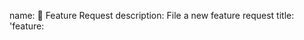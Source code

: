 name: 🚀 Feature Request
description: File a new feature request
title: 'feature: <title>'
labels: [enhancement]
body:
  - type: markdown
    attributes:
      value: ':stop_sign: _If you want to talk about your feature request first, please visit the [ideas discussions](https://github.com/Draegerwerk/sdc11073/discussions/categories/ideas)._'
  - type: checkboxes
    attributes:
      label: 'Is there an existing issue for this?'
      description: 'Please [search :mag: the issues](https://github.com/Draegerwerk/sdc11073/issues) to check if this bug has already been reported.'
      options:
      - label: 'I have searched the existing issues'
        required: true
  - type: textarea
    attributes:
      label: 'Feature idea'
      description: 'Describe the feature idea in great detail.'
    validations:
      required: true
  - type: textarea
    attributes:
      label: 'Alternatives'
      description: 'Can you achieve the same result doing it in an alternative way? Is the alternative considerable? Why?'
    validations:
      required: true
  - type: textarea
    attributes:
      label: 'Implementation idea'
      description: 'Do you already have an idea how this could be implemented?'
    validations:
      required: false
  - type: checkboxes
    attributes:
      label: Participation
      options:
        - label: I am willing to submit a pull request to implement this feature.
          required: false
  - type: input
    attributes:
      label: 'Link to the idea discussion'
      description: 'Provide the link to the discussion, if there is one.'
    validations:
      required: false